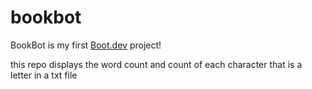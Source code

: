 # bookbot

BookBot is my first [Boot.dev](https://www.boot.dev) project!

this repo displays the word count and count of each character that is a letter in a txt file
